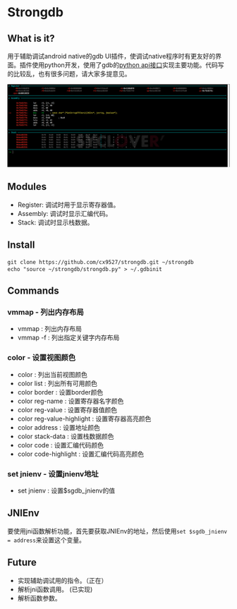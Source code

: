 # Strongdb

## What is it?
用于辅助调试android native的gdb UI插件，使调试native程序时有更友好的界面。插件使用python开发，使用了gdb的[python api接口](https://sourceware.org/gdb/onlinedocs/gdb/Python-API.html)实现主要功能。代码写的比较乱，也有很多问题，请大家多提意见。


![debug1](screenshots/debug1.png)

## Modules
* Register: 调试时用于显示寄存器值。
* Assembly: 调试时显示汇编代码。
* Stack: 调试时显示栈数据。

## Install
```
git clone https://github.com/cx9527/strongdb.git ~/strongdb
echo "source ~/strongdb/strongdb.py" > ~/.gdbinit
```

## Commands
### vmmap - 列出内存布局
* vmmap : 列出内存布局
* vmmap -f : 列出指定关键字内存布局

### color - 设置视图颜色
* color : 列出当前视图颜色
* color list : 列出所有可用颜色
* color border : 设置border颜色
* color reg-name : 设置寄存器名字颜色
* color reg-value : 设置寄存器值颜色
* color reg-value-highlight : 设置寄存器高亮颜色
* color address : 设置地址颜色
* color stack-data : 设置栈数据颜色
* color code : 设置汇编代码颜色
* color code-highlight : 设置汇编代码高亮颜色

### set jnienv - 设置jnienv地址
* set jnienv : 设置$sgdb_jnienv的值


## JNIEnv
要使用jni函数解析功能，首先要获取JNIEnv的地址，然后使用```set $sgdb_jnienv = address```来设置这个变量。

## Future
* 实现辅助调试用的指令。（正在）
* 解析jni函数调用。 (已实现)
* 解析函数参数。